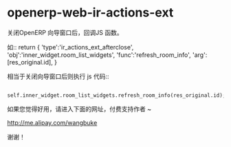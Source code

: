 openerp-web-ir-actions-ext
==========================

关闭OpenERP 向导窗口后，回调JS 函数。

如::
        return {
            'type':'ir_actions_ext_afterclose',
            'obj':'inner_widget.room_list_widgets',
            'func':'refresh_room_info',
            'arg': [res_original.id],
        }

相当于关闭向导窗口后则执行 js 代码::

        self.inner_widget.room_list_widgets.refresh_room_info(res_original.id);



如果您觉得好用，请进入下面的网址，付费支持作者 ~

http://me.alipay.com/wangbuke

谢谢！


